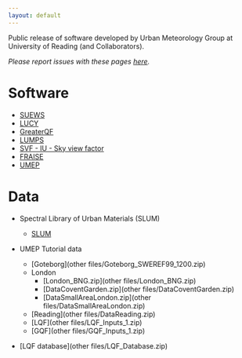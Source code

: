 ```yaml
---
layout: default
---
```


Public release of software developed by Urban Meteorology Group at University of Reading (and Collaborators).

*Please report issues with these pages [here](https://github.com/Urban-Meteorology-Reading/Urban-Meteorology-Reading.github.io/issues).*

# Software

-   [SUEWS](SUEWS)
-   [LUCY](LUCY)
-   [GreaterQF](GreaterQF)
-   [LUMPS](LUMPS)
-   [SVF - IU - Sky view factor](SVF)
-   [FRAISE](FRAISE)
-   [UMEP](https://umep-docs.readthedocs.io/en/latest/)

# Data
-   Spectral Library of Urban Materials (SLUM)
    -   [SLUM](SLUM)
-   UMEP Tutorial data
    - [Goteborg](other files/Goteborg_SWEREF99_1200.zip)
    - London
        - [London_BNG.zip](other files/London_BNG.zip)
        - [DataCoventGarden.zip](other files/DataCoventGarden.zip)
        - [DataSmallAreaLondon.zip](other files/DataSmallAreaLondon.zip)
    - [Reading](other files/DataReading.zip)
    - [LQF](other files/LQF_Inputs_1.zip)
    - [GQF](other files/GQF_Inputs_1.zip)

-   [LQF database](other files/LQF_Database.zip)


